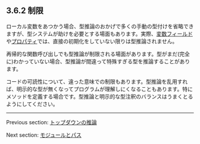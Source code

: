 ## 3.6.2 制限

ローカル変数をあつかう場合、型推論のおかげで多くの手動の型付けを省略できますが、型システムが助けを必要とする場面もあります。実際、[変数フィールド](class-field-variable.md)や[プロパティ](class-field-property.md)では、直接の初期化をしていない限りは型推論されません。

再帰的な関数呼び出しでも型推論が制限される場面があります。型がまだ(完全に)わかっていない場合、型推論が間違って特殊すぎる型を推論することがあります。

コードの可読性について、違った意味での制限もあります。型推論を乱用すれば、明示的な型が無くなってプログラムが理解しにくなることもあります。特にメソッドを定義する場合です。型推論と明示的な型注釈のバランスはうまくとるようにしてください。

---

Previous section: [トップダウンの推論](type-system-top-down-inference.md)

Next section: [モジュールとパス](type-system-modules-and-paths.md)